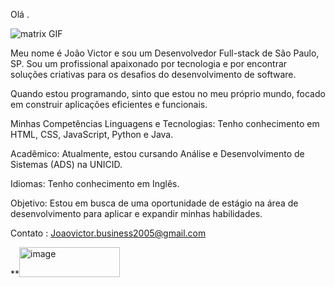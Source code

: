 Olá .




![matrix GIF](https://github.com/user-attachments/assets/1e4a4457-a18e-424d-a404-d81fe01c1192)

                                                                          



                                                              





Meu nome é João Victor e sou um Desenvolvedor Full-stack de São Paulo, SP. Sou um profissional apaixonado por tecnologia e por encontrar soluções criativas para os desafios do desenvolvimento de software.



Quando estou programando, sinto que estou no meu próprio mundo, focado em construir aplicações eficientes e funcionais.



Minhas Competências
Linguagens e Tecnologias: Tenho conhecimento em HTML, CSS, JavaScript, Python e Java.



Acadêmico: Atualmente, estou cursando Análise e Desenvolvimento de Sistemas (ADS) na UNICID.



Idiomas: Tenho conhecimento em Inglês.



Objetivo: Estou em busca de uma oportunidade de estágio na área de desenvolvimento para aplicar e expandir minhas habilidades.




Contato : Joaovictor.business2005@gmail.com



**<img width="161" height="48" alt="image" src="https://github.com/user-attachments/assets/5f60c469-a6bf-453e-8ea5-69f4ad9b83ce" />
